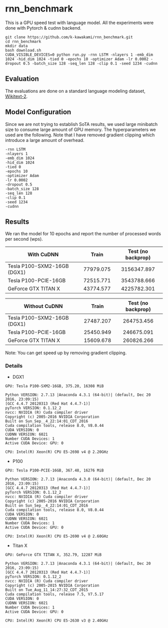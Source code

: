 # rnn_benchmark

This is a GPU speed test with language model.
All the experiments were done with Pytorch & cudnn backend.

```
git clone https://github.com/k-kawakami/rnn_benchmark.git
cd rnn_benchmark
mkdir data
bash download.sh
CUDA_VISIBLE_DEVICES=0 python run.py -rnn LSTM -nlayers 1 -emb_dim 1024 -hid_dim 1024 -tied 0 -epochs 10 -optimizer Adam -lr 0.0002 -dropout 0.5 -batch_size 128 -seq_len 128 -clip 0.1 -seed 1234 -cudnn
```

## Evaluation

The evaluations are done on a standard language modeling dataset, [Wikitext-2](https://metamind.io/research/the-wikitext-long-term-dependency-language-modeling-dataset/).

## Model Configuration

Since we are not trying to establish SoTA results, we used large minibatch size to consume large amount of GPU memory. 
The hyperparameters we used are the following. Note that I have removed gradient clipping which introduce a large amount of overhead.

```
-rnn LSTM
-nlayers 1
-emb_dim 1024
-hid_dim 1024
-tied 0
-epochs 10
-optimizer Adam
-lr 0.0002
-dropout 0.5
-batch_size 128
-seq_len 128
-clip 0.1
-seed 1234
-cudnn
```

## Results

We ran the model for 10 epochs and report the number of processed words per second (wps).

| With CuDNN                  |   Train   | Test (no backprop) |
|-----------------------------|:---------:|:------------------:|
| Tesla P100-SXM2-16GB (DGX1) | 77979.075 |     3156347.897    |
| Tesla P100-PCIE-16GB        | 72515.771 |     3543788.666    |
| GeForce GTX TITAN X         | 43774.577 |     4225782.301    |


| Without CuDNN               |   Train   | Test (no backprop) |
|-----------------------------|:---------:|:------------------:|
| Tesla P100-SXM2-16GB (DGX1) | 27487.207 |     264753.456     |
| Tesla P100-PCIE-16GB        | 25450.949 |     246675.091     |
| GeForce GTX TITAN X         | 15609.678 |     260826.266     |

Note: You can get speed up by removing gradient clipping.


### Details

- DGX1
```
GPU: Tesla P100-SXM2-16GB, 375.20, 16308 MiB

Python VERSION: 2.7.13 |Anaconda 4.3.1 (64-bit)| (default, Dec 20 2016, 23:09:15) 
[GCC 4.4.7 20120313 (Red Hat 4.4.7-1)]
pyTorch VERSION: 0.1.12_2
nvcc: NVIDIA (R) Cuda compiler driver
Copyright (c) 2005-2016 NVIDIA Corporation
Built on Sun_Sep__4_22:14:01_CDT_2016
Cuda compilation tools, release 8.0, V8.0.44
CUDA VERSION: 0
CUDNN VERSION: 6021
Number CUDA Devices: 1
Active CUDA Device: GPU: 0

CPU: Intel(R) Xeon(R) CPU E5-2698 v4 @ 2.20GHz
```

- P100
```
GPU: Tesla P100-PCIE-16GB, 367.48, 16276 MiB

Python VERSION: 2.7.13 |Anaconda 4.3.0 (64-bit)| (default, Dec 20 2016, 23:09:15) 
[GCC 4.4.7 20120313 (Red Hat 4.4.7-1)]
pyTorch VERSION: 0.1.12_2
nvcc: NVIDIA (R) Cuda compiler driver
Copyright (c) 2005-2016 NVIDIA Corporation
Built on Sun_Sep__4_22:14:01_CDT_2016
Cuda compilation tools, release 8.0, V8.0.44
CUDA VERSION: 0
CUDNN VERSION: 6021
Number CUDA Devices: 1
Active CUDA Device: GPU: 0

CPU: Intel(R) Xeon(R) CPU E5-2690 v4 @ 2.60GHz
```

- Titan X
```
GPU: GeForce GTX TITAN X, 352.79, 12287 MiB

Python VERSION: 2.7.13 |Anaconda 4.3.1 (64-bit)| (default, Dec 20 2016, 23:09:15) 
[GCC 4.4.7 20120313 (Red Hat 4.4.7-1)]
pyTorch VERSION: 0.1.12_2
nvcc: NVIDIA (R) Cuda compiler driver
Copyright (c) 2005-2015 NVIDIA Corporation
Built on Tue_Aug_11_14:27:32_CDT_2015
Cuda compilation tools, release 7.5, V7.5.17
CUDA VERSION: 0
CUDNN VERSION: 6021
Number CUDA Devices: 1
Active CUDA Device: GPU: 0

CPU: Intel(R) Xeon(R) CPU E5-2630 v3 @ 2.40GHz
```
